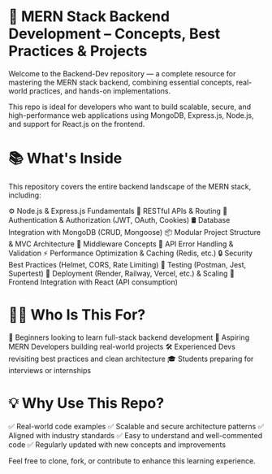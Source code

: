 # 🚀 MERN Stack Backend Development – Concepts, Best Practices & Projects

Welcome to the Backend-Dev repository — a complete resource for mastering the MERN stack backend, combining essential concepts, real-world practices, and hands-on implementations.

This repo is ideal for developers who want to build scalable, secure, and high-performance web applications using MongoDB, Express.js, Node.js, and support for React.js on the frontend.

# 📚 What's Inside
This repository covers the entire backend landscape of the MERN stack, including:

⚙️ Node.js & Express.js Fundamentals
📡 RESTful APIs & Routing
🔐 Authentication & Authorization (JWT, OAuth, Cookies)
🛢️ Database Integration with MongoDB (CRUD, Mongoose)
📦 Modular Project Structure & MVC Architecture
🧠 Middleware Concepts
🔄 API Error Handling & Validation
⚡ Performance Optimization & Caching (Redis, etc.)
🔒 Security Best Practices (Helmet, CORS, Rate Limiting)
🧪 Testing (Postman, Jest, Supertest)
🚀 Deployment (Render, Railway, Vercel, etc.) & Scaling
🧩 Frontend Integration with React (API consumption)

# 👨‍💻 Who Is This For?

📌 Beginners looking to learn full-stack backend development
🚀 Aspiring MERN Developers building real-world projects
🛠️ Experienced Devs revisiting best practices and clean architecture
🎓 Students preparing for interviews or internships

# 💡 Why Use This Repo?
✅ Real-world code examples
✅ Scalable and secure architecture patterns
✅ Aligned with industry standards
✅ Easy to understand and well-commented code
✅ Regularly updated with new concepts and improvements

Feel free to clone, fork, or contribute to enhance this learning experience.
